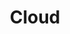 ---
title: "Cloud"
description: "Learn the fundamentals of cloud computing and how to deploy applications in the cloud."
cardImage: "/images/learning-path/kubernetes-icon.svg"
weight: 1

---
